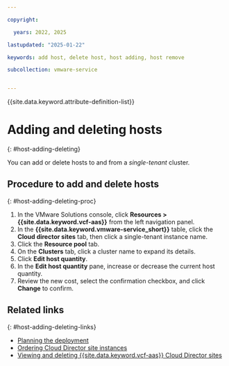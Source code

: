 ```yaml
---

copyright:

  years: 2022, 2025

lastupdated: "2025-01-22"

keywords: add host, delete host, host adding, host remove

subcollection: vmware-service


---
```


{{site.data.keyword.attribute-definition-list}}

# Adding and deleting hosts
{: #host-adding-deleting}

You can add or delete hosts to and from a *single-tenant* cluster.



## Procedure to add and delete hosts
{: #host-adding-deleting-proc}

1. In the VMware Solutions console, click **Resources > {{site.data.keyword.vcf-aas}}** from the left navigation panel.
2. In the **{{site.data.keyword.vmware-service_short}}** table, click the **Cloud director sites** tab, then click a single-tenant instance name.
3. Click the **Resource pool** tab.
4. On the **Clusters** tab, click a cluster name to expand its details.
5. Click **Edit host quantity**.
6. In the **Edit host quantity** pane, increase or decrease the current host quantity.
7. Review the new cost, select the confirmation checkbox, and click **Change** to confirm.

## Related links
{: #host-adding-deleting-links}

* [Planning the deployment](/docs/vmware-service?topic=vmware-service-tenant-plan-deploy)
* [Ordering Cloud Director site instances](/docs/vmware-service?topic=vmware-service-tenant-ordering)
* [Viewing and deleting {{site.data.keyword.vcf-aas}} Cloud Director sites](/docs/vmware-service?topic=vmware-service-tenant-viewing-sites)
